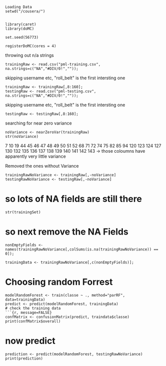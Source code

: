 
```{r, message=FALSE}

Loading Data
setwd("/cousera/")


library(caret)
library(doMC)

set.seed(56773)

registerDoMC(cores = 4)
```

throwing out n/a strings
```{r, message=FALSE}
trainingRaw <- read.csv("pml-training.csv", na.strings=c("NA","#DIV/0!",""));
```
skipping username etc, "roll_belt" is the first intersting one
```{r, message=FALSE}
trainingRaw <- trainingRaw[,8:160];
testingRaw <- read.csv("pml-testing.csv", na.strings=c("NA","#DIV/0!",""));
```
skipping username etc, "roll_belt" is the first intersting one

```{r, message=FALSE}
testingRaw <- testingRaw[,8:160];
```
searching for near zero variance

```{r, message=FALSE}
noVariance <- nearZeroVar(trainingRaw)
str(noVariance)
  ```
 7  10  19  44  45  46  47  48  49  50  51  52  68  71  72  74  75  82  85  94 120 123 124 127 130 132 135 136 137 138 139 140 141 142 143
-> those coloumns have apparently very little variance

Removed the ones without Variance

```{r, message=FALSE}
trainingRawNoVariance <- trainingRaw[,-noVariance]
testingRawNoVariance <- testingRaw[,-noVariance]
```

# so lots of NA fields are still there
```{r, message=FALSE}
str(trainingSet)
```
# so next remove the NA Fields
```{r, message=FALSE}
nonEmptyFields <- names(trainingRawNoVariance[,colSums(is.na(trainingRawNoVariance)) == 0]);

trainingData <- trainingRawNoVariance[,c(nonEmptyFields)];

```
# Choosing random Forrest
```{r, message=FALSE}
modelRandomForest <- train(classe ~ ., method="parRF", data=trainingData)
predict <- predict(modelRandomForest, trainingData)
# check the training data
```{r, message=FALSE}
confMatrix <- confusionMatrix(predict, traindata$classe)
print(confMatrix$overall)
```

# now predict
```{r, message=FALSE}
prediction <- predict(modelRandomForest, testingRawNoVariance)
print(prediction)
```
